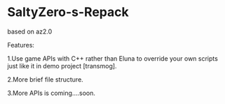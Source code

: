 # SaltyZero-s-Repack
based on az2.0

Features:

1.Use game APIs with C++ rather than Eluna to override your own scripts just like it in demo project [transmog].

2.More brief file structure.

3.More APIs is coming....soon.
